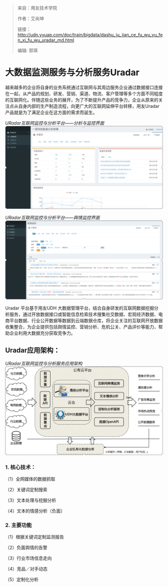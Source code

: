 > 来自：用友技术学院
> 
> 作者：艾尚坤
> 
> 链接：http://udn.yyuap.com/doc/train/bigdata/dashu_ju_jian_ce_fu_wu_yu_fen_xi_fu_wu_uradar_md.html
> 
> 编辑: 郭琪

# 大数据监测服务与分析服务Uradar

越来越多的企业将自身的业务系统通过互联网与其周边服务企业通过数据接口连接在一起，从产品的规划、研发、营销、渠道、物流、客户管理等多个方面不同程度的互联网化。伴随这些业务的展开，为了不断提升产品的竞争力，企业从原来的关注点从自身内部的生产制造流程，向更广大的互联网延伸平台转移，用友Uradar 产品就是为了满足企业在这方面的需求而诞生。

_URadar互联网监控与分析平台——分析与监控界面_
![](QQ图片20161129161139.png)

_URadar互联网监控与分析平台——舆情监控界面_
![](QQ图片20161129161311.png)

Uradar 平台基于用友UDH 大数据管理平台，结合自身研发的互联网数据挖掘分析服务，通过开放数据接口或智能信息检索技术搜集社交数据、宏观经济数据、电商平台数据、行业公开数据等数据到云端数据仓库，将企业关注的互联网开放数据收集整合，为企业提供包括舆情监控、营销分析、危机公关、产品评价等能力，帮助企业利用大数据充分获取竞争力。

## Uradar应用架构：

_URadar互联网监控与分析服务应用架构_
![](QQ图片20161129161441.png)

### 1. 核心技术：

（1）全网媒体的数据抓取

（2）关键词定制搜索

（3）文本处理与挖掘分析

（4）文本的情感分析（负面）

### 2. 主要功能

（1）根据关键词定制监测报告

（2）负面舆情的告警

（3）行业市场信息走向

（4）竞品／对手动态

（5）定制化分析


